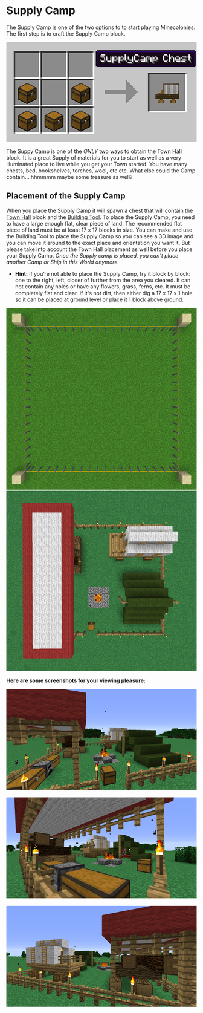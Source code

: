 # Supply Camp

The Supply Camp is one of the two options to to start playing Minecolonies. The first step is to craft the Supply Camp block. 

<img src="../../assets/images/Buildings/camp_recipe.png" alt="Supply Camp Recipe">

The Suppy Camp is one of the *ONLY* two ways to obtain the Town Hall block. It is a great Supply of materials for you to start as well as a very illuminated place to live while you get your Town started. You have many chests, bed, bookshelves, torches, wool, etc etc. What else could the Camp contain... hhmmmm maybe some treasure as well? 

## Placement of the Supply Camp

When you place the Supply Camp it will spawn a chest that will contain the [Town Hall](../buildings/townhall) block and the [Building Tool](../../source/tutorials/building_tool). To place the Supply Camp, you need to have a large enough flat, clear piece of land. The recommended flat piece of land must be at least 17 x 17 blocks in size. You can make and use the Building Tool to place the Supply Camp so you can see a 3D image and you can move it around to the exact place and orientation you want it. But please take into account the Town Hall placement as well before you place your Supply Camp. *Once the Supply camp is placed, you can't place another Camp or Ship in this World anymore.*

- **Hint:** if you’re not able to place the Supply Camp, try it block by block: one to the right, left, closer of further from the area you cleared. It can not contain any holes or have any flowers, grass, ferns, etc. It must be completely flat and clear. If it's not dirt, then either dig a 17 x 17 x 1 hole so it can be placed at ground level or place it 1 block above ground.

<p style="text-align:center;"><img src="../../assets/images/Buildings/Camp2.png" alt="Supply Camp Area">       <img src="../../assets/images/Buildings/Camp1.png" alt="Supply Camp Top"></p>

**Here are some screenshots for your viewing pleasure:**

<p style="text-align:center;"><img src="../../assets/images/Buildings/Camp4.png" alt="Supply Camp"><br><br>
<img src="../../assets/images/Buildings/Camp5.png" alt="Supply Camp"><br><br>
<img src="../../assets/images/Buildings/Camp6.png" alt="Supply Camp"></p>
